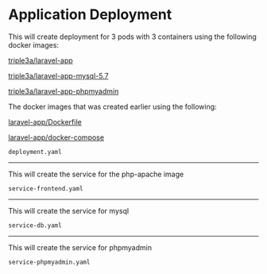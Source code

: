 # Application Deployment

This will create deployment for 3 pods with 3 containers using the following docker images:

[triple3a/laravel-app](https://hub.docker.com/repository/docker/triple3a/laravel-app)

[triple3a/laravel-app-mysql-5.7](https://hub.docker.com/repository/docker/triple3a/laravel-app-mysql-5.7)

[triple3a/laravel-app-phpmyadmin](https://hub.docker.com/repository/docker/triple3a/laravel-app-phpmyadmin)

The docker images that was created earlier using the following:

[laravel-app/Dockerfile](https://github.com/johnbedeir/e-conomic/blob/dev/laravel-app/Dockerfile)

[laravel-app/docker-compose](https://github.com/johnbedeir/e-conomic/blob/dev/laravel-app/docker-compose.yml)

```
deployment.yaml
```

---

This will create the service for the php-apache image

```
service-frontend.yaml
```

---

This will create the service for mysql

```
service-db.yaml
```

---

This will create the service for phpmyadmin

```
service-phpmyadmin.yaml
```
